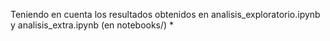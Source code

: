 Teniendo en cuenta los resultados obtenidos en analisis_exploratorio.ipynb y analisis_extra.ipynb (en notebooks/)
* 